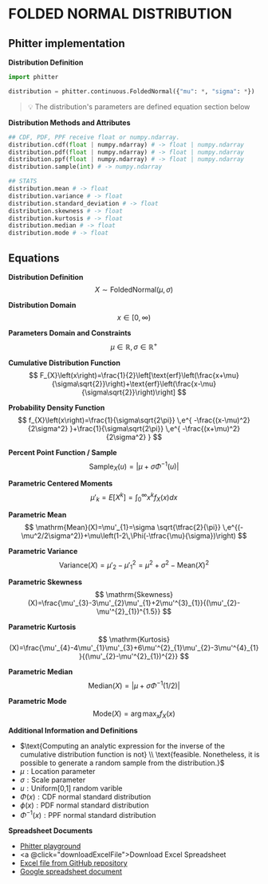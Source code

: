 # FOLDED NORMAL DISTRIBUTION

## Phitter implementation

**Distribution Definition**

```python
import phitter

distribution = phitter.continuous.FoldedNormal({"mu": *, "sigma": *})
```

> 💡 The distribution's parameters are defined equation section below

**Distribution Methods and Attributes**

```python
## CDF, PDF, PPF receive float or numpy.ndarray.
distribution.cdf(float | numpy.ndarray) # -> float | numpy.ndarray
distribution.pdf(float | numpy.ndarray) # -> float | numpy.ndarray
distribution.ppf(float | numpy.ndarray) # -> float | numpy.ndarray
distribution.sample(int) # -> numpy.ndarray

## STATS
distribution.mean # -> float
distribution.variance # -> float
distribution.standard_deviation # -> float
distribution.skewness # -> float
distribution.kurtosis # -> float
distribution.median # -> float
distribution.mode # -> float
```

## Equations

**Distribution Definition**
$$ X\sim\mathrm{FoldedNormal}\left(\mu,\sigma\right) $$

**Distribution Domain**
$$ x\in [0,\infty)  $$

**Parameters Domain and Constraints**
$$ \mu\in\mathbb{R}, \sigma\in\mathbb{R}^{+} $$

**Cumulative Distribution Function**
$$ F_{X}\left(x\right)=\frac{1}{2}\left[\text{erf}\left(\frac{x+\mu}{\sigma\sqrt{2}}\right)+\text{erf}\left(\frac{x-\mu}{\sigma\sqrt{2}}\right)\right] $$

**Probability Density Function**
$$ f_{X}\left(x\right)=\frac{1}{\sigma\sqrt{2\pi}} \,e^{ -\frac{(x-\mu)^2}{2\sigma^2} }+\frac{1}{\sigma\sqrt{2\pi}} \,e^{ -\frac{(x+\mu)^2}{2\sigma^2} } $$

**Percent Point Function / Sample**
$$ \text{Sample}_{X}\left(u\right)=\left|\mu+\sigma\Phi^{-1}(u)\right| $$

**Parametric Centered Moments**
$$ \mu'_{k}=E[X^k]=\int_{0}^{\infty }x^{k}f_{X}\left(x\right)dx $$

**Parametric Mean**
$$ \mathrm{Mean}(X)=\mu'_{1}=\sigma \sqrt{\tfrac{2}{\pi}} \,e^{(-\mu^2/2\sigma^2)}+\mu\left(1-2\,\Phi(-\tfrac{\mu}{\sigma})\right) $$

**Parametric Variance**
$$ \mathrm{Variance}(X)=\mu'_{2}-\mu'^{2}_{1}=\mu^2+\sigma^2-\mathrm{Mean}(X)^{2} $$

**Parametric Skewness**
$$ \mathrm{Skewness}(X)=\frac{\mu'_{3}-3\mu'_{2}\mu'_{1}+2\mu'^{3}_{1}}{(\mu'_{2}-\mu'^{2}_{1})^{1.5}} $$

**Parametric Kurtosis**
$$ \mathrm{Kurtosis}(X)=\frac{\mu'_{4}-4\mu'_{1}\mu'_{3}+6\mu'^{2}_{1}\mu'_{2}-3\mu'^{4}_{1}}{(\mu'_{2}-\mu'^{2}_{1})^{2}} $$

**Parametric Median**
$$ \mathrm{Median}(X)=\left|\mu+\sigma\Phi^{-1}\left(1/2\right)\right| $$

**Parametric Mode**
$$ \mathrm{Mode}(X)=\arg\max_{x}f_{X}\left(x\right) $$

**Additional Information and Definitions**
- $\text{Computing an analytic expression for the inverse of the cumulative distribution function is not} \\ \text{feasible. Nonetheless, it is possible to generate a random sample from the distribution.}$
- $\mu:\text{Location parameter}$
- $\sigma:\text{Scale parameter}$
- $u:\text{Uniform[0,1] random varible}$
- $\Phi\left(x\right):\text{CDF normal standard distribution}$
- $\phi\left(x\right):\text{PDF normal standard distribution}$
- $\Phi^{-1}\left(x\right):\text{PPF normal standard distribution}$

**Spreadsheet Documents**

-   [Phitter playground](https://phitter.io/distributions/continuous/folded_normal)
-   <a @click="downloadExcelFile">Download Excel Spreadsheet</a>
-   [Excel file from GitHub repository](https://github.com/phitterio/phitter-files/blob/main/continuous/folded_normal.xlsx)
-   [Google spreadsheet document](https://docs.google.com/spreadsheets/d/17NlSnru_46J8pSjxMPLDlzxoG2fPKWjeFvTh0ydfX4k)

<script setup>
const downloadExcelFile = function() {
    const fileId = "folded_normal";
    const url = `https://raw.githubusercontent.com/phitterio/phitter-files/main/continuous/${fileId}.xlsx`;
    const link = document.createElement("a");
    link.href = url;
    link.setAttribute("download", `${fileId}.xlsx`);
    document.body.appendChild(link);
    link.click();
    document.body.removeChild(link);
};
</script>

<style module>
a {
  cursor: pointer;
}
</style>

    